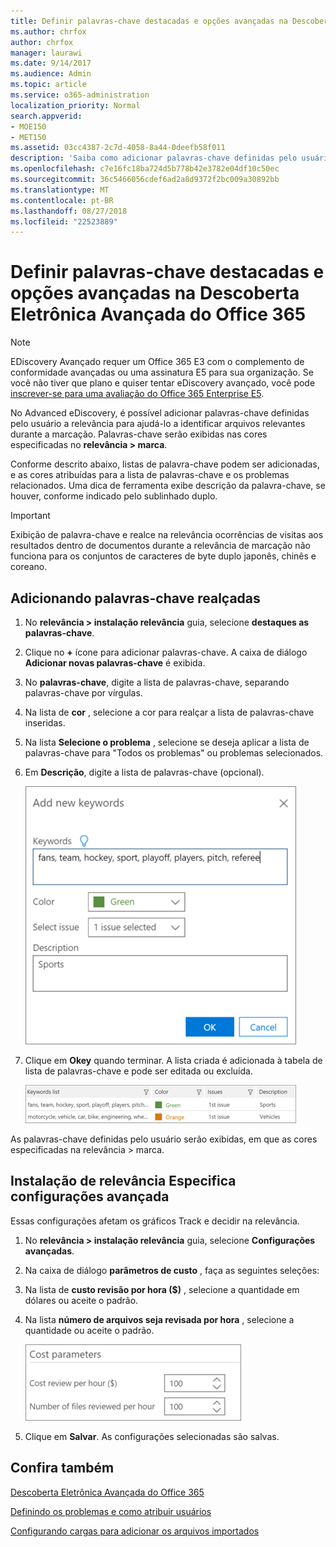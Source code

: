 ```yaml
---
title: Definir palavras-chave destacadas e opções avançadas na Descoberta Eletrônica Avançada do Office 365
ms.author: chrfox
author: chrfox
manager: laurawi
ms.date: 9/14/2017
ms.audience: Admin
ms.topic: article
ms.service: o365-administration
localization_priority: Normal
search.appverid:
- MOE150
- MET150
ms.assetid: 03cc4387-2c7d-4058-8a44-0deefb58f011
description: 'Saiba como adicionar palavras-chave definidas pelo usuário a relevância para ajudar a identificar arquivos relevantes durante a marcação no eDiscovery avançadas do Office 365 e para especificar os parâmetros de custo.  '
ms.openlocfilehash: c7e16fc18ba724d5b778b42e3782e04df10c50ec
ms.sourcegitcommit: 36c5466056cdef6ad2a8d9372f2bc009a30892bb
ms.translationtype: MT
ms.contentlocale: pt-BR
ms.lasthandoff: 08/27/2018
ms.locfileid: "22523889"
---
```

# <a name="define-highlighted-keywords-and-advanced-options-in-office-365-advanced-ediscovery"></a>Definir palavras-chave destacadas e opções avançadas na Descoberta Eletrônica Avançada do Office 365

> [!NOTE]
> EDiscovery Avançado requer um Office 365 E3 com o complemento de conformidade avançadas ou uma assinatura E5 para sua organização. Se você não tiver que plano e quiser tentar eDiscovery avançado, você pode [inscrever-se para uma avaliação do Office 365 Enterprise E5](https://go.microsoft.com/fwlink/p/?LinkID=698279). 
  
No Advanced eDiscovery, é possível adicionar palavras-chave definidas pelo usuário a relevância para ajudá-lo a identificar arquivos relevantes durante a marcação. Palavras-chave serão exibidas nas cores especificadas no **relevância \> marca**. 
  
Conforme descrito abaixo, listas de palavra-chave podem ser adicionadas, e as cores atribuídas para a lista de palavras-chave e os problemas relacionados. Uma dica de ferramenta exibe descrição da palavra-chave, se houver, conforme indicado pelo sublinhado duplo.
  
> [!IMPORTANT]
> Exibição de palavra-chave e realce na relevância ocorrências de visitas aos resultados dentro de documentos durante a relevância de marcação não funciona para os conjuntos de caracteres de byte duplo japonês, chinês e coreano. 
  
## <a name="adding-highlighted-keywords"></a>Adicionando palavras-chave realçadas

1. No **relevância \> instalação relevância** guia, selecione **destaques as palavras-chave**.
    
2. Clique no **+** ícone para adicionar palavras-chave. A caixa de diálogo **Adicionar novas palavras-chave** é exibida. 
    
3. No **palavras-chave**, digite a lista de palavras-chave, separando palavras-chave por vírgulas. 
    
4. Na lista de **cor** , selecione a cor para realçar a lista de palavras-chave inseridas. 
    
5. Na lista **Selecione o problema** , selecione se deseja aplicar a lista de palavras-chave para "Todos os problemas" ou problemas selecionados. 
    
6. Em **Descrição**, digite a lista de palavras-chave (opcional).
    
    ![Adicionar novas palavras-chave](media/1683a71f-0875-48fc-b4ef-01f3b0e8e8e9.png)
  
7. Clique em **Okey** quando terminar. A lista criada é adicionada à tabela de lista de palavras-chave e pode ser editada ou excluída. 
    
    ![Lista de palavras-chave de configuração de relevância](media/a05d5ec0-8bde-470d-97e2-456b169281d6.png)
  
As palavras-chave definidas pelo usuário serão exibidas, em que as cores especificadas na relevância \> marca. 
  
## <a name="specifying-relevance-setup-advanced-settings"></a>Instalação de relevância Especifica configurações avançada

Essas configurações afetam os gráficos Track e decidir na relevância.
  
1. No **relevância \> instalação relevância** guia, selecione **Configurações avançadas**.
    
2. Na caixa de diálogo **parâmetros de custo** , faça as seguintes seleções: 
    
1. Na lista de **custo revisão por hora ($)** , selecione a quantidade em dólares ou aceite o padrão. 
    
2. Na lista **número de arquivos seja revisada por hora** , selecione a quantidade ou aceite o padrão. 
    
    ![Parâmetros de custo de instalação de relevância](media/bab7b5b7-6297-4e7c-b0a6-ba5aa8b21787.png)
  
3. Clique em **Salvar**. As configurações selecionadas são salvas.
    
## <a name="see-also"></a>Confira também

[Descoberta Eletrônica Avançada do Office 365](office-365-advanced-ediscovery.md)
  
[Definindo os problemas e como atribuir usuários](define-issues-and-assign-users.md)
  
[Configurando cargas para adicionar os arquivos importados](set-up-loads-to-add-imported-files.md)

